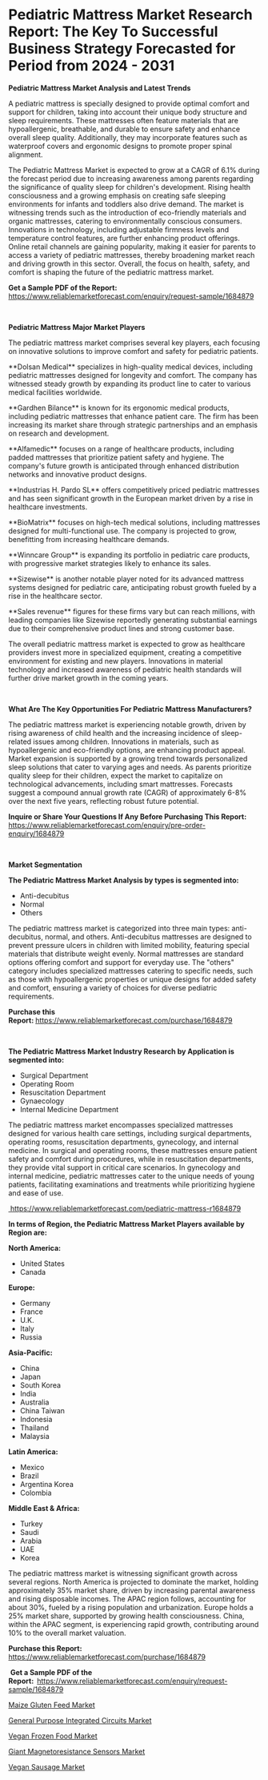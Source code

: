 <p><h1>Pediatric Mattress Market Research Report: The Key To Successful Business Strategy Forecasted for Period from 2024 - 2031</h1></p><p><strong>Pediatric Mattress Market Analysis and Latest Trends</strong></p>
<p><p>A pediatric mattress is specially designed to provide optimal comfort and support for children, taking into account their unique body structure and sleep requirements. These mattresses often feature materials that are hypoallergenic, breathable, and durable to ensure safety and enhance overall sleep quality. Additionally, they may incorporate features such as waterproof covers and ergonomic designs to promote proper spinal alignment.</p><p>The Pediatric Mattress Market is expected to grow at a CAGR of 6.1% during the forecast period due to increasing awareness among parents regarding the significance of quality sleep for children's development. Rising health consciousness and a growing emphasis on creating safe sleeping environments for infants and toddlers also drive demand. The market is witnessing trends such as the introduction of eco-friendly materials and organic mattresses, catering to environmentally conscious consumers. Innovations in technology, including adjustable firmness levels and temperature control features, are further enhancing product offerings. Online retail channels are gaining popularity, making it easier for parents to access a variety of pediatric mattresses, thereby broadening market reach and driving growth in this sector. Overall, the focus on health, safety, and comfort is shaping the future of the pediatric mattress market.</p></p>
<p><strong>Get a Sample PDF of the Report:&nbsp;</strong> <a href="https://www.reliablemarketforecast.com/enquiry/request-sample/1684879?utm_campaign=1569&utm_medium=2&utm_source=Github&utm_content=ia&utm_term=19102024&utm_id=pediatric-mattress">https://www.reliablemarketforecast.com/enquiry/request-sample/1684879</a></p>
<p>&nbsp;</p>
<p><strong>Pediatric Mattress Major Market Players</strong></p>
<p><p>The pediatric mattress market comprises several key players, each focusing on innovative solutions to improve comfort and safety for pediatric patients. </p><p>**Dolsan Medical** specializes in high-quality medical devices, including pediatric mattresses designed for longevity and comfort. The company has witnessed steady growth by expanding its product line to cater to various medical facilities worldwide.</p><p>**Gardhen Bilance** is known for its ergonomic medical products, including pediatric mattresses that enhance patient care. The firm has been increasing its market share through strategic partnerships and an emphasis on research and development. </p><p>**Alfamedic** focuses on a range of healthcare products, including padded mattresses that prioritize patient safety and hygiene. The company's future growth is anticipated through enhanced distribution networks and innovative product designs.</p><p>**Industrias H. Pardo SL** offers competitively priced pediatric mattresses and has seen significant growth in the European market driven by a rise in healthcare investments. </p><p>**BioMatrix** focuses on high-tech medical solutions, including mattresses designed for multi-functional use. The company is projected to grow, benefitting from increasing healthcare demands.</p><p>**Winncare Group** is expanding its portfolio in pediatric care products, with progressive market strategies likely to enhance its sales.</p><p>**Sizewise** is another notable player noted for its advanced mattress systems designed for pediatric care, anticipating robust growth fueled by a rise in the healthcare sector.</p><p>**Sales revenue** figures for these firms vary but can reach millions, with leading companies like Sizewise reportedly generating substantial earnings due to their comprehensive product lines and strong customer base. </p><p>The overall pediatric mattress market is expected to grow as healthcare providers invest more in specialized equipment, creating a competitive environment for existing and new players. Innovations in material technology and increased awareness of pediatric health standards will further drive market growth in the coming years.</p></p>
<p>&nbsp;</p>
<p><strong>What Are The Key Opportunities For Pediatric Mattress Manufacturers?</strong></p>
<p><p>The pediatric mattress market is experiencing notable growth, driven by rising awareness of child health and the increasing incidence of sleep-related issues among children. Innovations in materials, such as hypoallergenic and eco-friendly options, are enhancing product appeal. Market expansion is supported by a growing trend towards personalized sleep solutions that cater to varying ages and needs. As parents prioritize quality sleep for their children, expect the market to capitalize on technological advancements, including smart mattresses. Forecasts suggest a compound annual growth rate (CAGR) of approximately 6-8% over the next five years, reflecting robust future potential.</p></p>
<p><strong>Inquire or Share Your Questions If Any Before Purchasing This Report:</strong> <a href="https://www.reliablemarketforecast.com/enquiry/pre-order-enquiry/1684879?utm_campaign=1569&utm_medium=2&utm_source=Github&utm_content=ia&utm_term=19102024&utm_id=pediatric-mattress">https://www.reliablemarketforecast.com/enquiry/pre-order-enquiry/1684879</a></p>
<p>&nbsp;</p>
<p><strong>Market Segmentation</strong></p>
<p><strong>The Pediatric Mattress Market Analysis by types is segmented into:</strong></p>
<p><ul><li>Anti-decubitus</li><li>Normal</li><li>Others</li></ul></p>
<p><p>The pediatric mattress market is categorized into three main types: anti-decubitus, normal, and others. Anti-decubitus mattresses are designed to prevent pressure ulcers in children with limited mobility, featuring special materials that distribute weight evenly. Normal mattresses are standard options offering comfort and support for everyday use. The "others" category includes specialized mattresses catering to specific needs, such as those with hypoallergenic properties or unique designs for added safety and comfort, ensuring a variety of choices for diverse pediatric requirements.</p></p>
<p><strong>Purchase this Report:&nbsp;</strong><a href="https://www.reliablemarketforecast.com/purchase/1684879?utm_campaign=1569&utm_medium=2&utm_source=Github&utm_content=ia&utm_term=19102024&utm_id=pediatric-mattress">https://www.reliablemarketforecast.com/purchase/1684879</a></p>
<p>&nbsp;</p>
<p><strong>The Pediatric Mattress Market Industry Research by Application is segmented into:</strong></p>
<p><ul><li>Surgical Department</li><li>Operating Room</li><li>Resuscitation Department</li><li>Gynaecology</li><li>Internal Medicine Department</li></ul></p>
<p><p>The pediatric mattress market encompasses specialized mattresses designed for various health care settings, including surgical departments, operating rooms, resuscitation departments, gynecology, and internal medicine. In surgical and operating rooms, these mattresses ensure patient safety and comfort during procedures, while in resuscitation departments, they provide vital support in critical care scenarios. In gynecology and internal medicine, pediatric mattresses cater to the unique needs of young patients, facilitating examinations and treatments while prioritizing hygiene and ease of use.</p></p>
<p><a href="https://www.reliablemarketforecast.com/pediatric-mattress-r1684879?utm_campaign=1569&utm_medium=2&utm_source=Github&utm_content=ia&utm_term=19102024&utm_id=pediatric-mattress">&nbsp;https://www.reliablemarketforecast.com/pediatric-mattress-r1684879</a></p>
<p><strong>In terms of Region, the Pediatric Mattress Market Players available by Region are:</strong></p>
<p>
    <p> <strong> North America: </strong>
        <ul>
            <li>United States</li>
            <li>Canada</li>
        </ul>
        </p> 
    <p> <strong> Europe: </strong>
        <ul>
            <li>Germany</li>
            <li>France</li>
            <li>U.K.</li>
            <li>Italy</li>
            <li>Russia</li>
        </ul>
        </p> 
    <p> <strong> Asia-Pacific: </strong>
        <ul>
            <li>China</li>
            <li>Japan</li>
            <li>South Korea</li>
            <li>India</li>
            <li>Australia</li>
            <li>China Taiwan</li>
            <li>Indonesia</li>
            <li>Thailand</li>
            <li>Malaysia</li>
        </ul>
        </p> 
    <p> <strong> Latin America: </strong>
        <ul>
            <li>Mexico</li>
            <li>Brazil</li>
            <li>Argentina Korea</li>
            <li>Colombia</li>
        </ul>
        </p> 
    <p> <strong> Middle East & Africa: </strong>
        <ul>
            <li>Turkey</li>
            <li>Saudi</li>
            <li>Arabia</li>
            <li>UAE</li>
            <li>Korea</li>
        </ul>
    </p>
    </p>
<p><p>The pediatric mattress market is witnessing significant growth across several regions. North America is projected to dominate the market, holding approximately 35% market share, driven by increasing parental awareness and rising disposable incomes. The APAC region follows, accounting for about 30%, fueled by a rising population and urbanization. Europe holds a 25% market share, supported by growing health consciousness. China, within the APAC segment, is experiencing rapid growth, contributing around 10% to the overall market valuation.</p></p>
<p><strong>Purchase this Report: </strong><a href="https://www.reliablemarketforecast.com/purchase/1684879?utm_campaign=1569&utm_medium=2&utm_source=Github&utm_content=ia&utm_term=19102024&utm_id=pediatric-mattress">https://www.reliablemarketforecast.com/purchase/1684879</a></p>
<p>&nbsp;<strong>Get a Sample PDF of the Report:&nbsp;&nbsp;</strong><a href="https://www.reliablemarketforecast.com/enquiry/request-sample/1684879?utm_campaign=1569&utm_medium=2&utm_source=Github&utm_content=ia&utm_term=19102024&utm_id=pediatric-mattress">https://www.reliablemarketforecast.com/enquiry/request-sample/1684879</a></p>
<p><strong></strong></p>
<p><p><a href="https://www.linkedin.com/pulse/regional-adaptations-global-maize-gluten-feed-market-trends-overview-mclze?utm_campaign=1569&utm_medium=2&utm_source=Github&utm_content=ia&utm_term=19102024&utm_id=pediatric-mattress">Maize Gluten Feed Market</a></p><p><a href="https://www.linkedin.com/pulse/general-purpose-integrated-circuits-market-segmentation-in-depth-v16hc?utm_campaign=1569&utm_medium=2&utm_source=Github&utm_content=ia&utm_term=19102024&utm_id=pediatric-mattress">General Purpose Integrated Circuits Market</a></p><p><a href="https://www.linkedin.com/pulse/evolution-vegan-frozen-food-market-key-shifts-from-2024-klvoe?utm_campaign=1569&utm_medium=2&utm_source=Github&utm_content=ia&utm_term=19102024&utm_id=pediatric-mattress">Vegan Frozen Food Market</a></p><p><a href="https://www.linkedin.com/pulse/global-giant-magnetoresistance-sensors-market-exploring-share-tjnmc?utm_campaign=1569&utm_medium=2&utm_source=Github&utm_content=ia&utm_term=19102024&utm_id=pediatric-mattress">Giant Magnetoresistance Sensors Market</a></p><p><a href="https://www.linkedin.com/pulse/unveiling-market-trends-global-vegan-sausage-growth-regional-7hcbe?utm_campaign=1569&utm_medium=2&utm_source=Github&utm_content=ia&utm_term=19102024&utm_id=pediatric-mattress">Vegan Sausage Market</a></p></p>